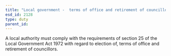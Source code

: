 ```yaml
---
title: "Local government -  terms of office and retirement of councillors in Wales"
esd_id: 2128
type: duty
parent_id:  
---
```


A local authority must comply with the requirements of section 25 of the Local Government Act 1972 with regard to election of, terms of office and retirement of councillors.

